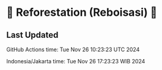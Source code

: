 
# 🌳 Reforestation (Reboisasi) 🌲

## Last Updated

GitHub Actions time: Tue Nov 26 10:23:23 UTC 2024

Indonesia/Jakarta time: Tue Nov 26 17:23:23 WIB 2024
